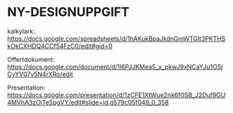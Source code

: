 # NY-DESIGNUPPGIFT

kalkylark: https://docs.google.com/spreadsheets/d/1hAKukBpaJkdnGmWTGlt3PKTHSkOkCXHDQ4CCf54FzC0/edit#gid=0

Offertdokument: https://docs.google.com/document/d/1l6PJJKMea5_x_pkwJ9xNCaYJu1OSjCyYV07v5N4rXRo/edit

Presentation: https://docs.google.com/presentation/d/1zCFE1XtWue2nk6f0SB_J2Duf9GU4MVhA3zOjTe5pgVY/edit#slide=id.g579c05f049_0_358
